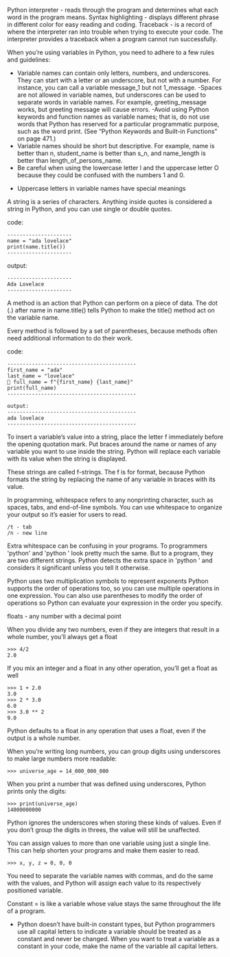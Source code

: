 Python interpreter - reads through the program and determines what each word in the program means.
Syntax highlighting - displays different phrase in different color for easy reading and coding.
Traceback - is a record of where the interpreter ran into trouble when trying to execute your code. 
The interpreter provides a traceback when a program cannot run successfully. 

When you’re using variables in Python, you need to adhere to a few rules and guidelines:

- Variable names can contain only letters, numbers, and underscores. They can start with a letter or an underscore, but not with a 
number. For instance, you can call a variable message_1 but not 1_message.
-Spaces are not allowed in variable names, but underscores can be used to separate words in variable names. For example, 
greeting_message works, but greeting message will cause errors.
-Avoid using Python keywords and function names as variable names; that is, do not use words that Python has reserved for a particular 
programmatic purpose, such as the word print. (See “Python Keywords and Built-in Functions” on page 471.)
-   Variable names should be short but descriptive. For example, name is better than n, student_name is better than s_n, and name_length 
is better than length_of_persons_name.
- Be careful when using the lowercase letter l and the uppercase letter O because they could be confused with the numbers 1 and 0.

* Uppercase letters in variable names have special meanings

A string is a series of characters. Anything inside quotes is considered a string in Python, and you can use single or double quotes. 


code:
```
---------------------
name = "ada lovelace"
print(name.title())
---------------------
```
output:
```
---------------------
Ada Lovelace
---------------------
```
A method is an action that Python can perform on a piece of data. The dot (.) after name in name.title() tells Python to make the title() 
method act on the variable name.

Every method is followed by a set of parentheses, because methods often need additional information to do their work.



code:
```
------------------------------------------
first_name = "ada"
last_name = "lovelace"
 full_name = f"{first_name} {last_name}"
print(full_name)
------------------------------------------
```
```
output:
------------------------------------------
ada lovelace
------------------------------------------
```
To insert a variable’s value into a string, place the letter f immediately before the opening quotation mark. Put braces around 
the name or names of any variable you want to use inside the string. Python will replace each variable with its value when the 
string is displayed.

These strings are called f-strings. The f is for format, because Python formats the string by replacing the name of any variable 
in braces with its value.

In programming, whitespace refers to any nonprinting character, such as spaces, tabs, and end-of-line symbols. 
You can use whitespace to organize your output so it’s easier for users to read.
```
/t - tab
/n - new line
```

Extra whitespace can be confusing in your programs. To programmers 'python' and 'python ' look pretty much the same. 
But to a program, they are two different strings. Python detects the extra space in 'python ' and considers it significant 
unless you tell it otherwise.

Python uses two multiplication symbols to represent exponents
Python supports the order of operations too, so you can use multiple operations in one expression. 
You can also use parentheses to modify the order of operations so Python can evaluate your expression in the order you specify.

floats - any number with a decimal point

When you divide any two numbers, even if they are integers that result in a whole number, you’ll always get a float
```
>>> 4/2
2.0
```
If you mix an integer and a float in any other operation, you’ll get a float as well
```
>>> 1 + 2.0
3.0
>>> 2 * 3.0
6.0
>>> 3.0 ** 2
9.0
```

Python defaults to a float in any operation that uses a float, even if the output is a whole number.

When you’re writing long numbers, you can group digits using underscores to make large numbers more readable:
```
>>> universe_age = 14_000_000_000
```
When you print a number that was defined using underscores, Python prints only the digits:
```
>>> print(universe_age)
14000000000
```
Python ignores the underscores when storing these kinds of values. Even if you don’t group the digits in threes, the value 
will still be unaffected.



You can assign values to more than one variable using just a single line.
This can help shorten your programs and make them easier to read.
```
>>> x, y, z = 0, 0, 0
```
You need to separate the variable names with commas, and do the same with the values, and Python will assign each value to its 
respectively positioned variable.


Constant = is like a variable whose value stays the same throughout the life of a program.
* Python doesn’t have built-in constant types, but Python programmers use all capital letters to indicate a variable should be 
treated as a constant and never be changed. 
When you want to treat a variable as a constant in your code, make the name of the variable all capital letters.









